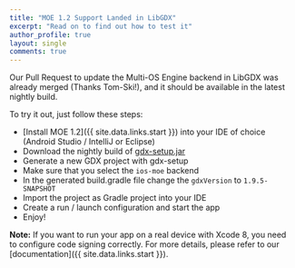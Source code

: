 ```yaml
---
title: "MOE 1.2 Support Landed in LibGDX"
excerpt: "Read on to find out how to test it"
author_profile: true
layout: single
comments: true
---
```


Our Pull Request to update the Multi-OS Engine backend in LibGDX was already merged (Thanks Tom-Ski!), and it should be available in the latest nightly build.

To try it out, just follow these steps:

 * [Install MOE 1.2]({{ site.data.links.start }}) into your IDE of choice (Android Studio / IntelliJ or Eclipse)
 * Download the nightly build of [gdx-setup.jar](https://libgdx.badlogicgames.com/nightlies/dist/gdx-setup.jar)
 * Generate a new GDX project with gdx-setup
  * Make sure that you select the ``ios-moe`` backend
 * In the generated build.gradle file change the ``gdxVersion`` to ``1.9.5-SNAPSHOT``
 * Import the project as Gradle project into your IDE
 * Create a run / launch configuration and start the app
 * Enjoy!

**Note:** If you want to run your app on a real device with Xcode 8, you need to configure code signing correctly. For more details, please refer to our [documentation]({{ site.data.links.start }}).

